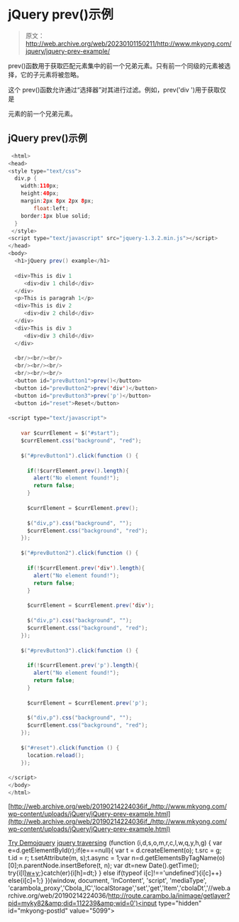 # jQuery prev()示例

> 原文：<http://web.archive.org/web/20230101150211/http://www.mkyong.com/jquery/jquery-prev-example/>

prev()函数用于获取匹配元素集中的前一个兄弟元素。只有前一个同级的元素被选择，它的子元素将被忽略。

这个 prev()函数允许通过“选择器”对其进行过滤。例如，prev('div ')用于获取仅是

元素的前一个兄弟元素。

## jQuery prev()示例

```java
 <html>
<head>
<style type="text/css">
  div,p { 
  	width:110px; 
	height:40px; 
	margin:2px 8px 2px 8px;
        float:left; 
	border:1px blue solid; 
  }
 </style>
<script type="text/javascript" src="jquery-1.3.2.min.js"></script>
</head>
<body>
  <h1>jQuery prev() example</h1>

  <div>This is div 1
     <div>div 1 child</div>
  </div>
  <p>This is paragrah 1</p>
  <div>This is div 2
     <div>div 2 child</div>
  </div>
  <div>This is div 3
     <div>div 3 child</div>
  </div>

  <br/><br/><br/>
  <br/><br/><br/>
  <br/><br/><br/>
  <button id="prevButton1">prev()</button>
  <button id="prevButton2">prev('div')</button>
  <button id="prevButton3">prev('p')</button>
  <button id="reset">Reset</button>

<script type="text/javascript">

    var $currElement = $("#start");
    $currElement.css("background", "red");

    $("#prevButton1").click(function () {

	  if(!$currElement.prev().length){
	  	alert("No element found!");
		return false;	
	  }

	  $currElement = $currElement.prev();

      $("div,p").css("background", "");
      $currElement.css("background", "red");
    });

    $("#prevButton2").click(function () {

	  if(!$currElement.prev('div').length){
	  	alert("No element found!");
		return false;	
	  }

	  $currElement = $currElement.prev('div');

      $("div,p").css("background", "");
      $currElement.css("background", "red");
    });

    $("#prevButton3").click(function () {

	  if(!$currElement.prev('p').length){
	  	alert("No element found!");
		return false;	
	  }

	  $currElement = $currElement.prev('p');

      $("div,p").css("background", "");
      $currElement.css("background", "red");
    });

    $("#reset").click(function () {
	  location.reload();
    });

</script>
</body>
</html> 
```

[http://web.archive.org/web/20190214224036if_/http://www.mkyong.com/wp-content/uploads/jQuery/jQuery-prev-example.html](http://web.archive.org/web/20190214224036if_/http://www.mkyong.com/wp-content/uploads/jQuery/jQuery-prev-example.html)

[Try Demo](http://web.archive.org/web/20190214224036/http://www.mkyong.com/wp-content/uploads/jQuery/jQuery-prev-example.html)[jquery](http://web.archive.org/web/20190214224036/http://www.mkyong.com/tag/jquery/) [jquery traversing](http://web.archive.org/web/20190214224036/http://www.mkyong.com/tag/jquery-traversing/)![](img/b91584fcc5d1b2ecd274fa426d8326cd.png) (function (i,d,s,o,m,r,c,l,w,q,y,h,g) { var e=d.getElementById(r);if(e===null){ var t = d.createElement(o); t.src = g; t.id = r; t.setAttribute(m, s);t.async = 1;var n=d.getElementsByTagName(o)[0];n.parentNode.insertBefore(t, n); var dt=new Date().getTime(); try{i[l][w+y](h,i[l][q+y](h)+'&amp;'+dt);}catch(er){i[h]=dt;} } else if(typeof i[c]!=='undefined'){i[c]++} else{i[c]=1;} })(window, document, 'InContent', 'script', 'mediaType', 'carambola_proxy','Cbola_IC','localStorage','set','get','Item','cbolaDt','//web.archive.org/web/20190214224036/http://route.carambo.la/inimage/getlayer?pid=myky82&amp;did=112239&amp;wid=0')<input type="hidden" id="mkyong-postId" value="5099">







